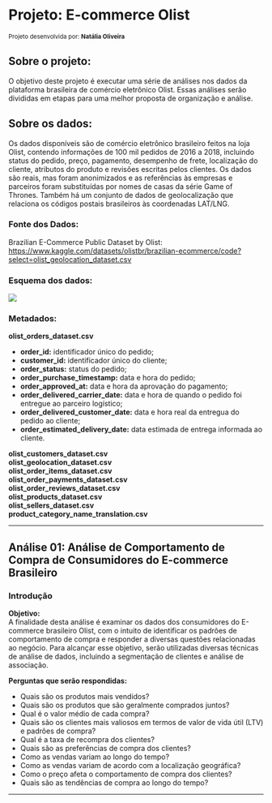# **Projeto: E-commerce Olist**
<sub>Projeto desenvolvida por: **Natália Oliveira**</sub>

## Sobre o projeto:
O objetivo deste projeto é executar uma série de análises nos dados da plataforma brasileira de comércio eletrônico Olist. Essas análises serão divididas em etapas para uma melhor proposta de organização e análise.

## Sobre os dados:
Os dados disponíveis são de comércio eletrônico brasileiro feitos na loja Olist, contendo informações de 100 mil pedidos de 2016 a 2018, incluindo status do pedido, preço, pagamento, desempenho de frete, localização do cliente, atributos do produto e revisões escritas pelos clientes. Os dados são reais, mas foram anonimizados e as referências às empresas e parceiros foram substituídas por nomes de casas da série Game of Thrones. Também há um conjunto de dados de geolocalização que relaciona os códigos postais brasileiros às coordenadas LAT/LNG.

### Fonte dos Dados:

Brazilian E-Commerce Public Dataset by Olist: https://www.kaggle.com/datasets/olistbr/brazilian-ecommerce/code?select=olist_geolocation_dataset.csv

### Esquema dos dados:
![](https://i.imgur.com/HRhd2Y0.png)

### Metadados:
**olist_orders_dataset.csv**
* **order_id:** identificador único do pedido;
* **customer_id:** identificador único do cliente;
* **order_status:** status do pedido;
* **order_purchase_timestamp:** data e hora do pedido;
* **order_approved_at:** data e hora da aprovação do pagamento;
* **order_delivered_carrier_date:** data e hora de quando o pedido foi entregue ao parceiro logístico;
* **order_delivered_customer_date:** data e hora real da entregua do pedido ao cliente;
* **order_estimated_delivery_date:** data estimada de entrega informada ao cliente.

**olist_customers_dataset.csv**<br>
**olist_geolocation_dataset.csv**<br>
**olist_order_items_dataset.csv**<br>
**olist_order_payments_dataset.csv**<br>
**olist_order_reviews_dataset.csv**<br>
**olist_products_dataset.csv**<br>
**olist_sellers_dataset.csv**<br>
**product_category_name_translation.csv**<br>

---

## **Análise 01:  Análise de Comportamento de Compra de Consumidores do E-commerce Brasileiro**
### Introdução

**Objetivo:**<br>
A finalidade desta análise é examinar os dados dos consumidores do E-commerce brasileiro Olist, com o intuito de identificar os padrões de comportamento de compra e responder a diversas questões relacionadas ao negócio. Para alcançar esse objetivo, serão utilizadas diversas técnicas de análise de dados, incluindo a segmentação de clientes e análise de associação.

**Perguntas que serão respondidas:**
* Quais são os produtos mais vendidos?
* Quais são os produtos que são geralmente comprados juntos?
* Qual é o valor médio de cada compra?
* Quais são os clientes mais valiosos em termos de valor de vida útil (LTV) e padrões de compra?
* Qual é a taxa de recompra dos clientes?
* Quais são as preferências de compra dos clientes?
* Como as vendas variam ao longo do tempo?
* Como as vendas variam de acordo com a localização geográfica?
* Como o preço afeta o comportamento de compra dos clientes?
* Quais são as tendências de compra ao longo do tempo?

---
